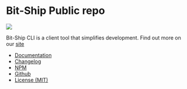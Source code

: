 # Bit-Ship Public repo
![](https://www.bit-ship.dev/README_baner.png)

Bit-Ship CLI is a client tool that simplifies development. 
Find out more on our [site](https://www.bit-ship.dev/)

- [Documentation](https://www.bit-ship.dev/docs)
- [Changelog](https://www.bit-ship.dev/docs/releases/release-notes-cli)
- [NPM](https://www.npmjs.com/package/bit-ship)
- [Github](https://github.com/bit-ship-dev/bit-ship-public)
- [License (MIT)](https://github.com/bit-ship-dev/bit-ship-public/blob/main/LICENSE)


